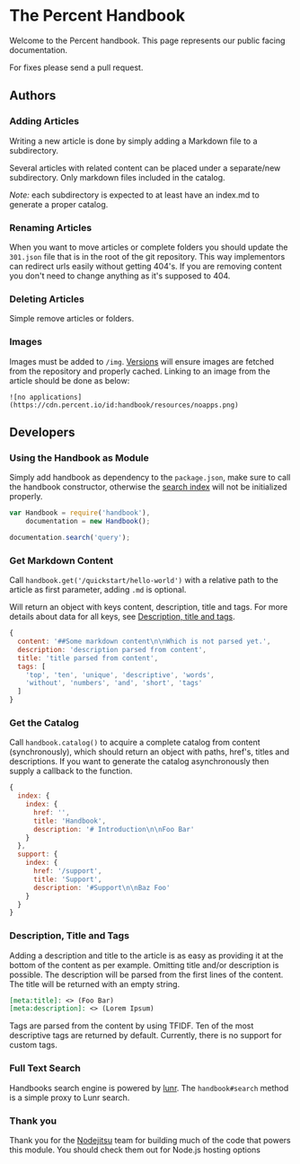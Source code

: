 # The Percent Handbook

Welcome to the Percent handbook. This page represents our public facing documentation.

For fixes please send a pull request.

## Authors

### Adding Articles

Writing a new article is done by simply adding a Markdown file to a subdirectory.

Several articles with related content can be placed under a separate/new subdirectory. Only markdown files included in the catalog.

*Note:* each subdirectory is expected to at least have an index.md to generate a proper catalog.

### Renaming Articles

When you want to move articles or complete folders you should update the `301.json` file that is in the root of the git repository. This way implementors can redirect urls easily without getting 404's. If you are removing content you don't need to change anything as it's supposed to 404.

### Deleting Articles

Simple remove articles or folders.

### Images

Images must be added to `/img`. [Versions][versions] will ensure images are fetched from the repository and properly cached. Linking to an image from the article should be done as below:

```
![no applications](https://cdn.percent.io/id:handbook/resources/noapps.png)
```

## Developers

### Using the Handbook as Module

Simply add handbook as dependency to the `package.json`, make sure to call the handbook constructor, otherwise the [search index][lunr] will not be initialized properly.

``` javascript
var Handbook = require('handbook'),
    documentation = new Handbook();

documentation.search('query');
```

### Get Markdown Content

Call `handbook.get('/quickstart/hello-world')` with a relative path to the article as first parameter, adding `.md` is optional.

Will return an object with keys content, description, title and tags. For more details about data for all keys, see [Description, title and tags][description].

``` javascript
{
  content: '##Some markdown content\n\nWhich is not parsed yet.',
  description: 'description parsed from content',
  title: 'title parsed from content',
  tags: [
    'top', 'ten', 'unique', 'descriptive', 'words', 
    'without', 'numbers', 'and', 'short', 'tags'
  ] 
}
```

[description]: #description-title-and-tags 

### Get the Catalog

Call `handbook.catalog()` to acquire a complete catalog from content (synchronously), which should return an object with paths, href's, titles and descriptions. If you want to generate the catalog asynchronously then supply a callback to the function.

``` javascript
{
  index: {
    index: {
      href: '',
      title: 'Handbook',
      description: '# Introduction\n\nFoo Bar' 
    }
  },
  support: {
    index: {
      href: '/support',
      title: 'Support',
      description: '#Support\n\nBaz Foo' 
    }
  }
}
```

### Description, Title and Tags

Adding a description and title to the article is as easy as providing it at the bottom of the content as per example. Omitting title and/or description is possible. The description will be parsed from the first lines of the content. The title will be returned with an empty string.

``` markdown
[meta:title]: <> (Foo Bar)
[meta:description]: <> (Lorem Ipsum)
```

Tags are parsed from the content by using TFIDF. Ten of the most descriptive tags are returned by default. Currently, there is no support for custom tags.

### Full Text Search

Handbooks search engine is powered by [lunr]. The `handbook#search` method is a simple proxy to Lunr search.

### Thank you

Thank you for the [Nodejitsu](https://nodejitsu.com) team for building much of the code that powers this module. You should check them out for Node.js hosting options

[lunr]: https://github.com/olivernn/lunr.js 
[versions]: http://versions.nodejitsu.com